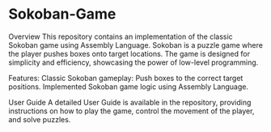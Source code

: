 # Sokoban-Game

Overview
This repository contains an implementation of the classic Sokoban game using Assembly Language. Sokoban is a puzzle game where the player pushes boxes onto target locations. The game is designed for simplicity and efficiency, showcasing the power of low-level programming.

Features:
    Classic Sokoban gameplay: Push boxes to the correct target positions.
    Implemented Sokoban game logic using Assembly Language.

User Guide
    A detailed User Guide is available in the repository, providing instructions on how to play the game, control the movement of the player, and solve puzzles.
